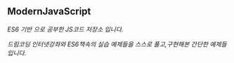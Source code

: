 ## ModernJavaScript

_ES6 기반 으로 공부한 JS코드 저장소 입니다._

_드림코딩 인터넷강좌와 ES6책속의 실습 예제들을 스스로 풀고,구현해본 간단한 예제들 입니다._
